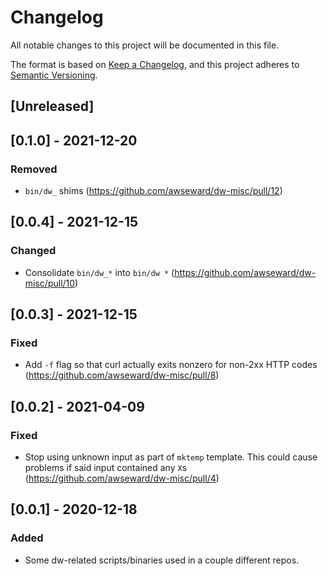 # Changelog
All notable changes to this project will be documented in this file.

The format is based on [Keep a Changelog](https://keepachangelog.com/en/1.0.0/),
and this project adheres to [Semantic Versioning](https://semver.org/spec/v2.0.0.html).

## [Unreleased]

## [0.1.0] - 2021-12-20
### Removed
- `bin/dw_` shims (https://github.com/awseward/dw-misc/pull/12)

## [0.0.4] - 2021-12-15
### Changed
- Consolidate `bin/dw_*` into `bin/dw *` (https://github.com/awseward/dw-misc/pull/10)

## [0.0.3] - 2021-12-15
### Fixed
- Add `-f` flag so that curl actually exits nonzero for non-2xx HTTP codes (https://github.com/awseward/dw-misc/pull/8)

## [0.0.2] - 2021-04-09
### Fixed
- Stop using unknown input as part of `mktemp` template. This could cause problems if said input contained any `X`s (https://github.com/awseward/dw-misc/pull/4)

## [0.0.1] - 2020-12-18
### Added
- Some dw-related scripts/binaries used in a couple different repos.
